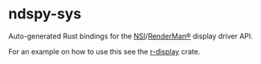 # ndspy-sys

Auto-generated Rust bindings for the
[NSI](https://nsi.readthedocs.io/)/[RenderMan®](https://renderman.pixar.com/)
display driver API.

For an example on how to use this see the
[r-display](https://github.com/virtualritz/r-display) crate.
